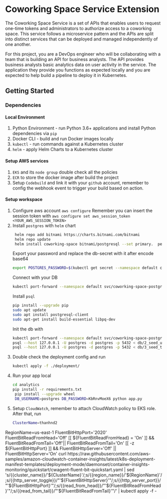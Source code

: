 
# Coworking Space Service Extension
The Coworking Space Service is a set of APIs that enables users to request one-time tokens and administrators to authorize access to a coworking space. This service follows a microservice pattern and the APIs are split into distinct services that can be deployed and managed independently of one another.

For this project, you are a DevOps engineer who will be collaborating with a team that is building an API for business analysts. The API provides business analysts basic analytics data on user activity in the service. The application they provide you functions as expected locally and you are expected to help build a pipeline to deploy it in Kubernetes.

## Getting Started

### Dependencies
#### Local Environment
1. Python Environment - run Python 3.6+ applications and install Python dependencies via `pip`
2. Docker CLI - build and run Docker images locally
3. `kubectl` - run commands against a Kubernetes cluster
4. `helm` - apply Helm Charts to a Kubernetes cluster

#### Setup AWS services
1. `EKS` and its `node group` double check all the policies
2. `ECR` to store the docker image after build the project
3. Setup `Codebuild` and link it with your `github` account, remember to config the webhook event to trigger your build based on action.

#### Setup workspace
1. Configure aws account
    `aws configure`
    Remember you can insert the session token with
    `aws configure set aws_session_token <YOUR_AWS_SESSION_TOKEN>`
2. Install `postgres` with `helm` chart
   ```bash
    helm repo add bitnami https://charts.bitnami.com/bitnami
    helm repo update
    helm install coworking-space bitnami/postgresql --set primary.  persistence.enabled=false
   ```
    Export your password and replace the db-secret with it after encode base64
    ```bash
    export POSTGRES_PASSWORD=$(kubectl get secret --namespace default coworking-space-postgresql -o jsonpath="{.data.postgres-password}" | base64 -d)
    ```
    Connect with your DB
    ```bash
    kubectl port-forward --namespace default svc/coworking-space-postgresql 5432:5432 & PGPASSWORD="$POSTGRES_PASSWORD" psql --host 127.0.0.1 -U postgres -d postgres -p 5432
    ```
    Install `psql`
    ```bash
    pip install --upgrade pip
    sudo apt update
    sudo apt install postgresql-client
    sudo apt-get install build-essential libpq-dev
    ```
    Init the db with
    ```bash
    kubectl port-forward --namespace default svc/coworking-space-postgresql 5432:5432 & PGPASSWORD="$POSTGRES_PASSWORD" psql --host 127.0.0.1 -U postgres -d postgres -p 5432 < db/1_create_tables.sql
    psql --host 127.0.0.1 -U postgres -d postgres -p 5432 < db/2_seed_users.sql
    psql --host 127.0.0.1 -U postgres -d postgres -p 5432 < db/3_seed_tokens.sql
    ```
3. Double check the deployment config and run
   ```bash
   kubectl apply -f ./deployment/
   ```
4. Run your app local
   ```bash
   cd analytics
   pip install -r requirements.txt
    pip install --upgrade wheel
    DB_USERNAME=postgres DB_PASSWORD=KbRnvMoeX6 python app.py
   ```
5. Setup `CloudWatch`, remember to attach CloudWatch policy to EKS role. After that, run
   ```bash
   ClusterName=thanhnd2
RegionName=us-east-1
FluentBitHttpPort='2020'
FluentBitReadFromHead='Off'
[[ ${FluentBitReadFromHead} = 'On' ]] && FluentBitReadFromTail='Off'|| FluentBitReadFromTail='On'
[[ -z ${FluentBitHttpPort} ]] && FluentBitHttpServer='Off' || FluentBitHttpServer='On'
curl https://raw.githubusercontent.com/aws-samples/amazon-cloudwatch-container-insights/latest/k8s-deployment-manifest-templates/deployment-mode/daemonset/container-insights-monitoring/quickstart/cwagent-fluent-bit-quickstart.yaml | sed 's/{{cluster_name}}/'${ClusterName}'/;s/{{region_name}}/'${RegionName}'/;s/{{http_server_toggle}}/"'${FluentBitHttpServer}'"/;s/{{http_server_port}}/"'${FluentBitHttpPort}'"/;s/{{read_from_head}}/"'${FluentBitReadFromHead}'"/;s/{{read_from_tail}}/"'${FluentBitReadFromTail}'"/' | kubectl apply -f -
   ```